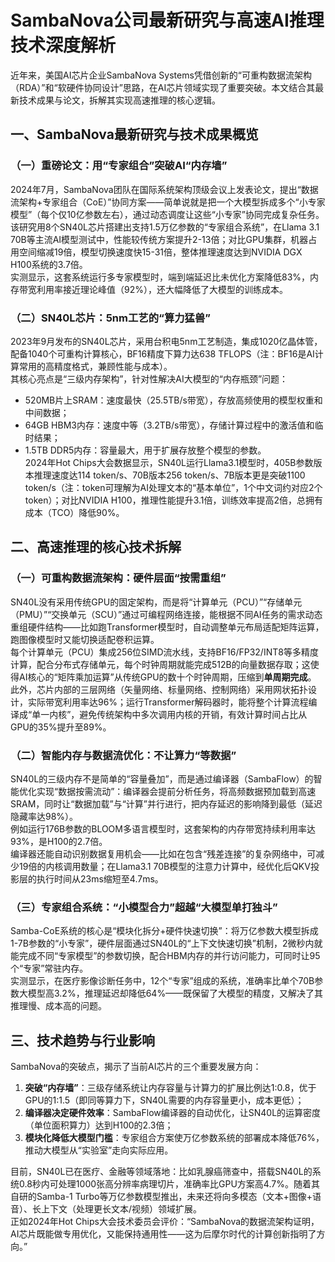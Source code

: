 # SambaNova公司最新研究与高速AI推理技术深度解析
近年来，美国AI芯片企业SambaNova Systems凭借创新的“可重构数据流架构（RDA）”和“软硬件协同设计”思路，在AI芯片领域实现了重要突破。本文结合其最新技术成果与论文，拆解其实现高速推理的核心逻辑。


## 一、SambaNova最新研究与技术成果概览
### （一）重磅论文：用“专家组合”突破AI“内存墙”
2024年7月，SambaNova团队在国际系统架构顶级会议上发表论文，提出“数据流架构+专家组合（CoE）”协同方案——简单说就是把一个大模型拆成多个“小专家模型”（每个仅10亿参数左右），通过动态调度让这些“小专家”协同完成复杂任务。  
该研究用8个SN40L芯片搭建出支持1.5万亿参数的“专家组合系统”，在Llama 3.1 70B等主流AI模型测试中，性能较传统方案提升2-13倍；对比GPU集群，机器占用空间缩减19倍，模型切换速度快15-31倍，整体推理速度达到NVIDIA DGX H100系统的3.7倍。  
实测显示，这套系统运行多专家模型时，端到端延迟比未优化方案降低83%，内存带宽利用率接近理论峰值（92%），还大幅降低了大模型的训练成本。

### （二）SN40L芯片：5nm工艺的“算力猛兽”
2023年9月发布的SN40L芯片，采用台积电5nm工艺制造，集成1020亿晶体管，配备1040个可重构计算核心，BF16精度下算力达638 TFLOPS（注：BF16是AI计算常用的高精度格式，兼顾性能与成本）。  
其核心亮点是“三级内存架构”，针对性解决AI大模型的“内存瓶颈”问题：
- 520MB片上SRAM：速度最快（25.5TB/s带宽），存放高频使用的模型权重和中间数据；
- 64GB HBM3内存：速度中等（3.2TB/s带宽），存储计算过程中的激活值和临时结果；
- 1.5TB DDR5内存：容量最大，用于扩展存放整个模型的参数。  
2024年Hot Chips大会数据显示，SN40L运行Llama3.1模型时，405B参数版本推理速度达114 token/s、70B版本256 token/s、7B版本更是突破1100 token/s（注：token可理解为AI处理文本的“基本单位”，1个中文词约对应2个token）；对比NVIDIA H100，推理性能提升3.1倍，训练效率提高2倍，总拥有成本（TCO）降低90%。


## 二、高速推理的核心技术拆解
### （一）可重构数据流架构：硬件层面“按需重组”
SN40L没有采用传统GPU的固定架构，而是将“计算单元（PCU）”“存储单元（PMU）”“交换单元（SCU）”通过可编程网络连接，能根据不同AI任务的需求动态重组硬件结构——比如跑Transformer模型时，自动调整单元布局适配矩阵运算，跑图像模型时又能切换适配卷积运算。  
每个计算单元（PCU）集成256位SIMD流水线，支持BF16/FP32/INT8等多精度计算，配合分布式存储单元，每个时钟周期就能完成512B的向量数据存取；这使得AI核心的“矩阵乘加运算”从传统GPU的数十个时钟周期，压缩到**单周期完成**。  
此外，芯片内部的三层网络（矢量网络、标量网络、控制网络）采用网状拓扑设计，实际带宽利用率达96%；运行Transformer解码器时，能将整个计算流程编译成“单一内核”，避免传统架构中多次调用内核的开销，有效计算时间占比从GPU的35%提升至89%。

### （二）智能内存与数据流优化：不让算力“等数据”
SN40L的三级内存不是简单的“容量叠加”，而是通过编译器（SambaFlow）的智能优化实现“数据按需流动”：编译器会提前分析任务，将高频数据预加载到高速SRAM，同时让“数据加载”与“计算”并行进行，把内存延迟的影响降到最低（延迟隐藏率达98%）。  
例如运行176B参数的BLOOM多语言模型时，这套架构的内存带宽持续利用率达93%，是H100的2.7倍。  
编译器还能自动识别数据复用机会——比如在包含“残差连接”的复杂网络中，可减少19倍的内核调用数量；在Llama3.1 70B模型的注意力计算中，经优化后QKV投影层的执行时间从23ms缩短至4.7ms。

### （三）专家组合系统：“小模型合力”超越“大模型单打独斗”
Samba-CoE系统的核心是“模块化拆分+硬件快速切换”：将万亿参数大模型拆成1-7B参数的“小专家”，硬件层面通过SN40L的“上下文快速切换”机制，2微秒内就能完成不同“专家模型”的参数切换，配合HBM内存的并行访问能力，可同时让95个“专家”常驻内存。  
实测显示，在医疗影像诊断任务中，12个“专家”组成的系统，准确率比单个70B参数大模型高3.2%，推理延迟却降低64%——既保留了大模型的精度，又解决了其推理慢、成本高的问题。


## 三、技术趋势与行业影响
SambaNova的突破点，揭示了当前AI芯片的三个重要发展方向：
1.  **突破“内存墙”**：三级存储系统让内存容量与计算力的扩展比例达1:0.8，优于GPU的1:1.5（即同等算力下，SN40L需要的内存容量更小，成本更低）；
2.  **编译器决定硬件效率**：SambaFlow编译器的自动优化，让SN40L的运算密度（单位面积算力）达到H100的2.3倍；
3.  **模块化降低大模型门槛**：专家组合方案使万亿参数系统的部署成本降低76%，推动大模型从“实验室”走向实际应用。

目前，SN40L已在医疗、金融等领域落地：比如乳腺癌筛查中，搭载SN40L的系统0.8秒内可处理1000张高分辨率病理切片，准确率比GPU方案高4.7%。随着其自研的Samba-1 Turbo等万亿参数模型推出，未来还将向多模态（文本+图像+语音）、长上下文（处理更长文本/视频）领域扩展。  
正如2024年Hot Chips大会技术委员会评价：“SambaNova的数据流架构证明，AI芯片既能做专用优化，又能保持通用性——这为后摩尔时代的计算创新指明了方向。”